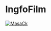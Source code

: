 # IngfoFilm

[![MasaCk](https://img.shields.io/badge/IngfoFilm-APK-black.svg?style=for-the-badge&logo=android)](https://expo.dev/artifacts/eas/V88GafwmM6hg5GpBFtoj2.apk)
